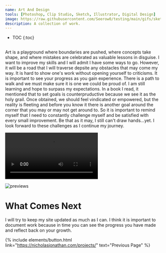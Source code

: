```yaml
---
name: Art And Design
tools: [Photoshop, Clip Studio, Sketch, Illustrator, Digital Design]
image: https://raw.githubusercontent.com/Seerow0/testing/main/gifs/sketch-sponge.gif
description: A collection of work.
---
```

* TOC
{:toc}

## 
Art is a playground where boundaries are pushed, where concepts take shape, and where mistakes are celebrated as valuable lessons in disguise. I want to improve my skills and I will admit I have some ways to go. However, it will be a road that I will traverse depsite any obstacles that may come my way. It is hard to show one's work without opening yourself to criticisms. It is important to see your progress as you gain experience. There is a path to walk and we must make sure it is one we could be proud of. I am still learning and hope to surpass my expectations. In a book I read, it mentioned that to set goals is counterpruductive because we see it as the holy grail. Once obtained, we should feel vindicated or empowered, but the reality is fleeting and before you know it there is another goal around the corner that you may or may not get around to. So it is important to remind myself that I need to constantly challenge myself and be satisfied with every small improvement. Be that as it may, I still can't draw hands...yet. I look forward to these challenges as I continue my journey.

<video src= "https://github.com/Seerow0/testing/assets/92154813/30da6858-9609-4020-822c-5a27166f7d70" controls="controls" style="max-width: 730px;"></video>
 <!--<video src= "" controls="controls" style="max-width: 730px;"></video> -->
![previews](https://github.com/Seerow0/-MK-II-Nicholas-J-Website-/assets/92154813/78790d44-07c1-450b-80e1-ae16c1b52b74)


# What Comes Next
I will try to keep my site updated as much as I can. I think it is important to document work because in time you can see the progress you have made and reflect back on your growth.


{% include elements/button.html link="https://nicholasjonathan.com/projects/" text="Previous Page" %}
